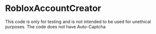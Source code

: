 # RobloxAccountCreator
This code is only for testing and is not intended to be used for unethical purposes.
The code does not have Auto-Captcha
